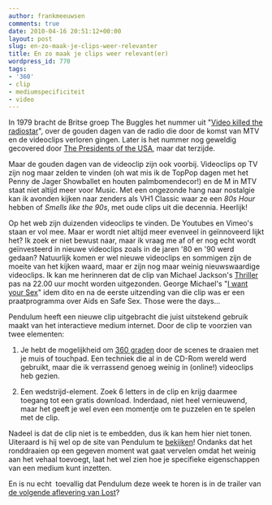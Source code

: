 ```yaml
---
author: frankmeeuwsen
comments: true
date: 2010-04-16 20:51:12+00:00
layout: post
slug: en-zo-maak-je-clips-weer-relevanter
title: En zo maak je clips weer relevant(er)
wordpress_id: 770
tags:
- '360'
- clip
- mediumspecificiteit
- video
---
```


In 1979 bracht de Britse groep The Buggles het nummer uit "[Video killed the radiostar](http://www.youtube.com/watch?v=Iwuy4hHO3YQ)", over de gouden dagen van de radio die door de komst van MTV en de videoclips verloren gingen. Later is het nummer nog geweldig gecovered door [The Presidents of the USA](http://www.youtube.com/watch?v=Ibawg0lW7Kw), maar dat terzijde.

Maar de gouden dagen van de videoclip zijn ook voorbij. Videoclips op TV zijn nog maar zelden te vinden (oh wat mis ik de TopPop dagen met het Penny de Jager Showballet en houten palmbomendecor!) en de M in MTV staat niet altijd meer voor Music. Met een ongezonde hang naar nostalgie kan ik avonden kijken naar zenders als VH1 Classic waar ze een _80s Hour_ hebben of _Smells like the 90s_, met oude clips uit die decennia. Heerlijk!

Op het web zijn duizenden videoclips te vinden. De Youtubes en Vimeo's staan er vol mee. Maar er wordt niet altijd meer evenveel in geïnnoveerd lijkt het? Ik zoek er niet bewust naar, maar ik vraag me af of er nog echt wordt geïnvesteerd in nieuwe videoclips zoals in de jaren '80 en '90 werd gedaan? Natuurlijk komen er wel nieuwe videoclips en sommigen zijn de moeite van het kijken waard, maar er zijn nog maar weinig nieuwswaardige videoclips. Ik kan me herinneren dat de clip van Michael Jackson's [Thriller](http://www.youtube.com/watch?v=hMnk7lh9M3o) pas na 22.00 uur mocht worden uitgezonden. George Michael's "[I want your Sex](http://www.youtube.com/watch?v=0S9X1DfLJ7U)" idem dito en na de eerste uitzending van die clip was er een praatprogramma over Aids en Safe Sex. Those were the days...

Pendulum heeft een nieuwe clip uitgebracht die juist uitstekend gebruik maakt van het interactieve medium internet. Door de clip te voorzien van twee elementen:



	
  1. Je hebt de mogelijkheid om [360 graden](http://www.pendulum.com/360) door de scenes te draaien met je muis of touchpad. Een techniek die al in de CD-Rom wereld werd gebruikt, maar die ik verrassend genoeg weinig in (online!) videoclips heb gezien.

	
  2. Een wedstrijd-element. Zoek 6 letters in de clip en krijg daarmee toegang tot een gratis download. Inderdaad, niet heel vernieuwend, maar het geeft je wel even een momentje om te puzzelen en te spelen met de clip.


Nadeel is dat de clip niet is te embedden, dus ik kan hem hier niet tonen. Uiteraard is hij wel op de site van Pendulum te [bekijken](http://www.pendulum.com/360)! Ondanks dat het ronddraaien op een gegeven moment wat gaat vervelen omdat het weinig aan het vehaal toevoegt, laat het wel zien hoe je specifieke eigenschappen van een medium kunt inzetten.

En is nu echt  toevallig dat Pendulum deze week te horen is in de trailer van [de volgende aflevering van Lost](http://www.youtube.com/watch?v=XIKCc4NlrjY)?
